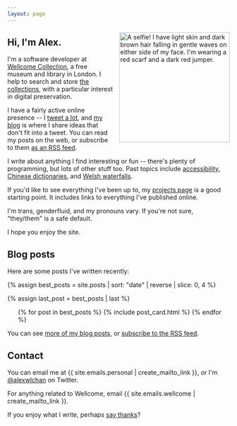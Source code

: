```yaml
---
layout: page
---
```


<style>
  img.profile {
    float: right;
    width: 250px;
    max-width: 50%;
    margin-top: 0.4em;
    margin-left: 1em;
    margin-bottom: 1em;
  }

  .archive__date {
    padding-right: 4px;
  }
</style>

<img src="/images/profile_red.jpg" class="profile" alt="A selfie! I have light skin and dark brown hair falling in gentle waves on either side of my face. I'm wearing a red scarf and a dark red jumper.">

## Hi, I'm Alex.

I'm a software developer at [Wellcome Collection][wellcome], a free museum and library in London.
I help to search and store [the collections][collections], with a particular interest in digital preservation.

I have a fairly active online presence -- I [tweet a lot](https://twitter.com/alexwlchan), and [my blog](/best-of/) is where I share ideas that don't fit into a tweet.
You can read my posts on the web, or subscribe to them [as an RSS feed](/atom.xml).

I write about anything I find interesting or fun -- there's plenty of programming, but lots of other stuff too.
Past topics include [accessibility](/2019/01/monki-gras-the-curb-cut-effect/), [Chinese dictionaries](/2019/06/reading-a-chinese-dictionary/), and [Welsh waterfalls](/2018/11/aberdulais-waterfall/).

If you'd like to see everything I've been up to, my [projects page](/projects/) is a good starting point.
It includes links to everything I've published online.

I'm trans, genderfluid, and my pronouns vary.
If you're not sure, "they/them" is a safe default.

I hope you enjoy the site.

[wellcome]: https://wellcomecollection.org/
[collections]: https://wellcomecollection.org/collections



## Blog posts

Here are some posts I've written recently:

{% assign best_posts = site.posts | sort: "date" | reverse | slice: 0, 4 %}

<!--
  The styles in "article_cards.scss" will switch between three layouts:

  *   a 1×3 column (mobile devices)
  *   a 2×2 grid (regular screens)
  *   a 3×1 row (wide screens)

  This is meant to be a sample of posts, not a full list.  I don't want
  too many on mobile devices, and I don't want a single item on its own
  on the second row on a wide screen.

  This CSS will hide the fourth post on mobile/wide screens.
-->

{% assign last_post = best_posts | last %}

<style>
  @media screen and (max-width: 500px) {
    #{{ last_post.slug }} {
      display: none;
    }
  }

  @media screen and (min-width: 1000px) {
    #{{ last_post.slug }} {
      display: none;
    }
  }
</style>

<ul class="post_cards">
{% for post in best_posts %}
  {% include post_card.html %}
{% endfor %}
</ul>

You can see [more of my blog posts](/all-posts/), or [subscribe to the RSS feed](/atom.xml).

## Contact

You can email me at {{ site.emails.personal | create_mailto_link }}, or I'm [@alexwlchan](https://twitter.com/alexwlchan) on Twitter.

For anything related to Wellcome, email {{ site.emails.wellcome | create_mailto_link }}.

If you enjoy what I write, perhaps [say thanks](/say-thanks/)?
